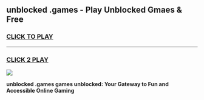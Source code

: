 
## unblocked .games - Play Unblocked Gmaes & Free
<h3>
<a href="https://premium.freeplayer.one?title=unblocked_.games&ref=19F">CLICK TO PLAY</a></h3>
<hr>

<h3>
<a href="https://premium.freeplayer.one?title=unblocked_.games&ref=19F">CLICK 2 PLAY</a>
  
</h3>

<a href="https://premium.freeplayer.one?title=unblocked_.games&ref=19F/"><img src="https://clearcache.store/games.png"></a>


**unblocked .games games unblocked: Your Gateway to Fun and Accessible Online Gaming**
